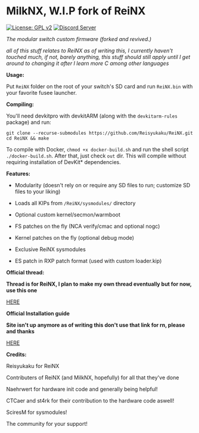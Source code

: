 # MilkNX, W.I.P fork of ReiNX
[![License: GPL v2](https://img.shields.io/badge/License-GPL%20v2-blue.svg)](https://www.gnu.org/licenses/old-licenses/gpl-2.0.en.html)
<a href="https://discord.gg/NxpeNwz"><img src="https://discordapp.com/api/guilds/465980502206054400/embed.png" alt="Discord Server" /></a>

*The modular switch custom firmware (forked and revived.)*

*all of this stuff relates to ReiNX as of writing this, I currently
haven't touched much, if not, barely anything, this stuff should still
apply until I get around to changing it after I learn more C among other languages*

**Usage:**


Put `ReiNX` folder on the root of your switch's SD card and run `ReiNX.bin` with your favorite fusee launcher.

**Compiling:**

You'll need devkitpro with devkitARM (along with the `devkitarm-rules` package) and run:
```
git clone --recurse-submodules https://github.com/Reisyukaku/ReiNX.git
cd ReiNX && make
```

To compile with Docker, `chmod +x docker-build.sh` and run the shell script `./docker-build.sh`. After that, just check `out` dir. This will compile without requiring installation of DevKit* dependencies.


**Features:**
* Modularity (doesn't rely on or require any SD files to run; customize SD files to your liking)

* Loads all KIPs from `/ReiNX/sysmodules/` directory

* Optional custom kernel/secmon/warmboot

* FS patches on the fly (NCA verify/cmac and optional nogc)

* Kernel patches on the fly (optional debug mode)

* Exclusive ReiNX sysmodules

* ES patch in RXP patch format (used with custom loader.kip)

**Official thread:**

**Thread is for ReiNX, I plan to make my own thread eventually
but for now, use this one**

[HERE](https://gbatemp.net/threads/official-reinx-thread.512203/)

**Official Installation guide**

**Site isn't up anymore as of writing this
don't use that link for rn, please and thanks**

[HERE](https://reinx.guide/)

**Credits:**

 Reisyukaku for ReiNX
 
 Contributers of ReiNX (and MilkNX, hopefully) for all that they've done

 Naehrwert for hardware init code and generally being helpful!

 CTCaer and st4rk for their contribution to the hardware code aswell!

 SciresM for sysmodules!

 The community for your support!
